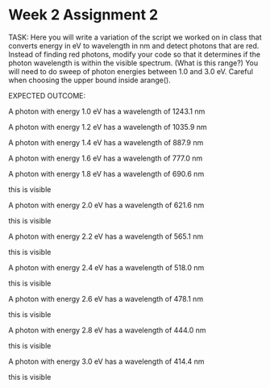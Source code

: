 # Week 2 Assignment 2


TASK: Here you will write a variation of the script we worked on in class that converts energy in eV to wavelength in nm and detect photons that are red. Instead of finding  red photons, modify your code so that it determines if the photon wavelength is within the visible spectrum. (What is this range?) You will need to do sweep of photon energies between 1.0 and 3.0 eV. Careful when choosing the upper bound inside arange().

EXPECTED OUTCOME: 

A photon with energy 1.0 eV has a wavelength of 1243.1 nm

A photon with energy 1.2 eV has a wavelength of 1035.9 nm

A photon with energy 1.4 eV has a wavelength of 887.9 nm

A photon with energy 1.6 eV has a wavelength of 777.0 nm

A photon with energy 1.8 eV has a wavelength of 690.6 nm

   this is visible
   
A photon with energy 2.0 eV has a wavelength of 621.6 nm

   this is visible
   
A photon with energy 2.2 eV has a wavelength of 565.1 nm

   this is visible
   
A photon with energy 2.4 eV has a wavelength of 518.0 nm

   this is visible
   
A photon with energy 2.6 eV has a wavelength of 478.1 nm

   this is visible
   
A photon with energy 2.8 eV has a wavelength of 444.0 nm

   this is visible
   
A photon with energy 3.0 eV has a wavelength of 414.4 nm

   this is visible
   

